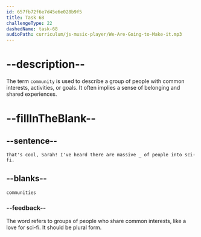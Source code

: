 ```yaml
---
id: 657fb72f6e7d45e6e028b9f5
title: Task 68
challengeType: 22
dashedName: task-68
audioPath: curriculum/js-music-player/We-Are-Going-to-Make-it.mp3
---
```


<!--
AUDIO REFERENCE:
Tom: That's cool, Sarah! I've heard there are massive communities of people into sci-fi.
-->

# --description--

The term `community` is used to describe a group of people with common interests, activities, or goals. It often implies a sense of belonging and shared experiences.

# --fillInTheBlank--

## --sentence--

`That's cool, Sarah! I've heard there are massive _ of people into sci-fi.`

## --blanks--

`communities`

### --feedback--

The word refers to groups of people who share common interests, like a love for sci-fi. It should be plural form.
